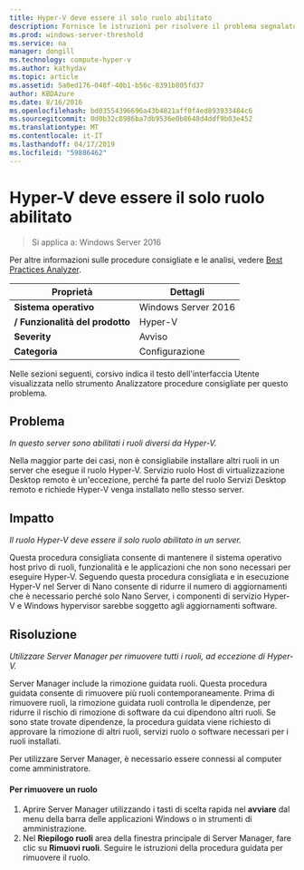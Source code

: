 ```yaml
---
title: Hyper-V deve essere il solo ruolo abilitato
description: Fornisce le istruzioni per risolvere il problema segnalato da questa regola di Best Practices Analyzer.
ms.prod: windows-server-threshold
ms.service: na
manager: dongill
ms.technology: compute-hyper-v
ms.author: kathydav
ms.topic: article
ms.assetid: 5a0ed176-048f-40b1-b56c-8391b805fd37
author: KBDAzure
ms.date: 8/16/2016
ms.openlocfilehash: bd03554396696a43b4821aff0f4ed893933484c6
ms.sourcegitcommit: 0d0b32c8986ba7db9536e0b8648d4ddf9b03e452
ms.translationtype: MT
ms.contentlocale: it-IT
ms.lasthandoff: 04/17/2019
ms.locfileid: "59886462"
---
```

# <a name="hyper-v-should-be-the-only-enabled-role"></a>Hyper-V deve essere il solo ruolo abilitato

>Si applica a: Windows Server 2016

Per altre informazioni sulle procedure consigliate e le analisi, vedere [Best Practices Analyzer](https://go.microsoft.com/fwlink/?LinkId=122786).  
  
|Proprietà|Dettagli|  
|-|-|  
|**Sistema operativo**|Windows Server 2016|  
|**/ Funzionalità del prodotto**|Hyper-V|  
|**Severity**|Avviso|  
|**Categoria**|Configurazione|  
  
Nelle sezioni seguenti, corsivo indica il testo dell'interfaccia Utente visualizzata nello strumento Analizzatore procedure consigliate per questo problema.  
  
## <a name="issue"></a>Problema  
  
*In questo server sono abilitati i ruoli diversi da Hyper-V.*  
  
Nella maggior parte dei casi, non è consigliabile installare altri ruoli in un server che esegue il ruolo Hyper-V. Servizio ruolo Host di virtualizzazione Desktop remoto è un'eccezione, perché fa parte del ruolo Servizi Desktop remoto e richiede Hyper-V venga installato nello stesso server.  
  
## <a name="impact"></a>Impatto  
  
*Il ruolo Hyper-V deve essere il solo ruolo abilitato in un server.*  
  
Questa procedura consigliata consente di mantenere il sistema operativo host privo di ruoli, funzionalità e le applicazioni che non sono necessari per eseguire Hyper-V. Seguendo questa procedura consigliata e in esecuzione Hyper-V nel Server di Nano consente di ridurre il numero di aggiornamenti che è necessario perché solo Nano Server, i componenti di servizio Hyper-V e Windows hypervisor sarebbe soggetto agli aggiornamenti software.  
  
## <a name="resolution"></a>Risoluzione  
  
*Utilizzare Server Manager per rimuovere tutti i ruoli, ad eccezione di Hyper-V.*  
  
Server Manager include la rimozione guidata ruoli. Questa procedura guidata consente di rimuovere più ruoli contemporaneamente. Prima di rimuovere ruoli, la rimozione guidata ruoli controlla le dipendenze, per ridurre il rischio di rimozione di software da cui dipendono altri ruoli. Se sono state trovate dipendenze, la procedura guidata viene richiesto di approvare la rimozione di altri ruoli, servizi ruolo o software necessari per i ruoli installati.   
  
Per utilizzare Server Manager, è necessario essere connessi al computer come amministratore.  
  
#### <a name="to-remove-a-role"></a>Per rimuovere un ruolo  
  
1.  Aprire Server Manager utilizzando i tasti di scelta rapida nel **avviare** dal menu della barra delle applicazioni Windows o in strumenti di amministrazione.  
2.   Nel **Riepilogo ruoli** area della finestra principale di Server Manager, fare clic su **Rimuovi ruoli**. Seguire le istruzioni della procedura guidata per rimuovere il ruolo.   
  
  
  


